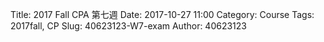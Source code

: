 Title: 2017 Fall CPA 第七週
Date: 2017-10-27 11:00
Category: Course
Tags: 2017fall, CP
Slug: 40623123-W7-exam
Author: 40623123


<!-- PELICAN_END_SUMMARY -->

